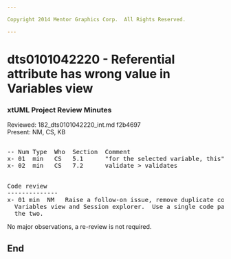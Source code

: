 ```yaml
---

Copyright 2014 Mentor Graphics Corp.  All Rights Reserved.

---
```


# dts0101042220 - Referential attribute has wrong value in Variables view
### xtUML Project Review Minutes

Reviewed: 182_dts0101042220_int.md  f2b4697  
Present: NM, CS, KB  

<pre>

-- Num Type  Who  Section  Comment
x- 01  min   CS   5.1      "for the selected variable, this"  > "for the selected variable. This"
x- 02  min   CS   7.2      validate > validates  


Code review
--------------
x- 01 min  NM   Raise a follow-on issue, remove duplicate code that displays values in 
  Variables view and Session explorer.  Use a single code path between 
  the two.
</pre>
   
No major observations, a re-review is not required.


End
---
